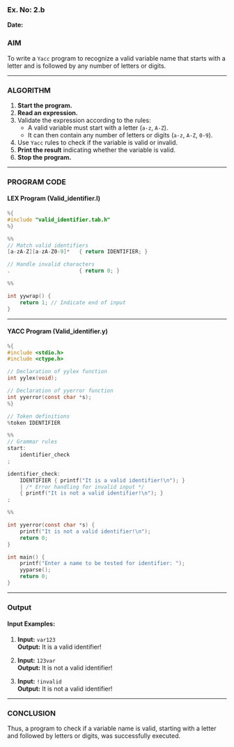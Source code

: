 ### **Ex. No: 2.b**  
**Date:**  
### **AIM**  
To write a `Yacc` program to recognize a valid variable name that starts with a letter and is followed by any number of letters or digits.  

---

### **ALGORITHM**  

1. **Start the program.**  
2. **Read an expression.**  
3. Validate the expression according to the rules:  
   - A valid variable must start with a letter (`a-z`, `A-Z`).  
   - It can then contain any number of letters or digits (`a-z`, `A-Z`, `0-9`).  
4. Use `Yacc` rules to check if the variable is valid or invalid.  
5. **Print the result** indicating whether the variable is valid.  
6. **Stop the program.**  

---

### **PROGRAM CODE**  

#### **LEX Program (Valid_identifier.l)**  

```c
%{
#include "valid_identifier.tab.h"
%}

%%
// Match valid identifiers
[a-zA-Z][a-zA-Z0-9]*   { return IDENTIFIER; }

// Handle invalid characters
.                      { return 0; }

%%

int yywrap() {
    return 1; // Indicate end of input
}
```

---

#### **YACC Program (Valid_identifier.y)**  

```c
%{
#include <stdio.h>
#include <ctype.h>

// Declaration of yylex function
int yylex(void);

// Declaration of yyerror function
int yyerror(const char *s);
%}

// Token definitions
%token IDENTIFIER

%%
// Grammar rules
start:
    identifier_check
;

identifier_check:
    IDENTIFIER { printf("It is a valid identifier!\n"); }
    | /* Error handling for invalid input */
    { printf("It is not a valid identifier!\n"); }
;

%%

int yyerror(const char *s) {
    printf("It is not a valid identifier!\n");
    return 0;
}

int main() {
    printf("Enter a name to be tested for identifier: ");
    yyparse();
    return 0;
}
```

---

### **Output**  

#### Input Examples:  
1. **Input:** `var123`  
   **Output:** It is a valid identifier!  

2. **Input:** `123var`  
   **Output:** It is not a valid identifier!  

3. **Input:** `!invalid`  
   **Output:** It is not a valid identifier!  

---

### **CONCLUSION**  
Thus, a program to check if a variable name is valid, starting with a letter and followed by letters or digits, was successfully executed.